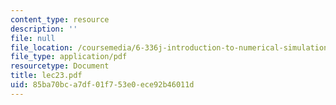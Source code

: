 ```yaml
---
content_type: resource
description: ''
file: null
file_location: /coursemedia/6-336j-introduction-to-numerical-simulation-sma-5211-fall-2003/85ba70bca7df01f753e0ece92b46011d_lec23.pdf
file_type: application/pdf
resourcetype: Document
title: lec23.pdf
uid: 85ba70bc-a7df-01f7-53e0-ece92b46011d
---
```

